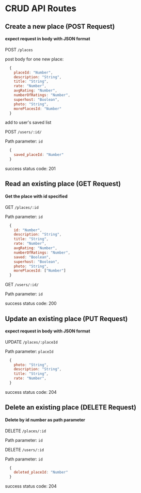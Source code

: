 # CRUD API Routes


## Create a new place (POST Request)

  #### expect request in body with JSON format
  POST ```/places```


  post body for one new place:

```js
  {
    placeId: "Number",
    description: "String",
    title: "String",
    rate: "Number",
    avgRating: "Number",
    numberOfRatings: "Number",
    superhost: "Boolean",
    photo: "String",
    morePlacesId: "Number"
  }
```
  add to user's saved list

  POST ```/users/:id/```

  Path parameter: ```id```

```js
  {
    saved_placeId: "Number"
  }
```
  success status code: 201


## Read an existing place (GET Request)

  #### Get the place with id specified
  GET ```/places/:id```

  Path parameter: ```id```


```js
  {
    id: "Number",
    description: "String",
    title: "String",
    rate: "Number",
    avgRating: "Number",
    numberOfRatings: "Number",
    saved: "Boolean",
    superhost: "Boolean",
    photo: "String",
    morePlacesId: ["Number"]
  }
```
  GET ```/users/:id/```

  Path parameter: ```id```

  success status code: 200


## Update an existing place (PUT Request)

  #### expect request in body with JSON format
  UPDATE  ```/places/:placeId```

  Path parameter: ```placeId```

```js
  {
    photo: "String",
    description: "String",
    title: "String",
    rate: "Number",
  }
```
  success status code: 204


## Delete an existing place (DELETE Request)

  #### Delete by id number as path parameter
  DELETE ```/places/:id```

  Path parameter: ```id```


  DELETE ```/users/:id```

  Path parameter: ```id```

```js
  {
    deleted_placeId: "Number"
  }
```
  success status code: 204
